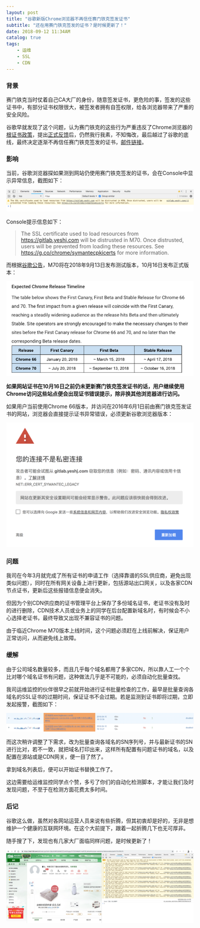 ```yaml
---
layout: post
title: "谷歌新版Chrome浏览器不再信任赛门铁克签发证书"
subtitle: "还在用赛门铁克签发的证书？是时候更新了！"
date: 2018-09-12 11:34AM
catalog: true
tags:
    - 运维
    - SSL
    - CDN
---
```


### 背景

赛门铁克当时仗着自己CA大厂的身份，随意签发证书，更危险的事，签发的这些证书中，有部分证书权限很大，被签发者拥有自签权限，给各浏览器带来了严重的安全风险。

谷歌早就发现了这个问题，认为赛门铁克的这些行为严重违反了Chrome浏览器的[根证书政策][1]，提出[正式反馈][2]后，仍然我行我素，不知悔改，最后越过了谷歌的底线，最终决定逐渐不再信任赛门铁克签发的证书，[邮件链接][3]。

### 影响

当前，谷歌浏览器探如果测到网站仍使用赛门铁克签发的证书，会在Console中显示异常信息，截图如下：

![img](/img/in-post/post-180912-distrust-of-symantec-pki/WechatIMG2111.png)

Console提示信息如下：

> The SSL certificate used to load resources from https://gitlab.yeshj.com will be distrusted in M70. Once distrusted, users will be prevented from loading these resources. See https://g.co/chrome/symantecpkicerts for more information.

而根据[谷歌公告][4]，M70将在2018年9月13日发布测试版本，10月16日发布正式版本：

![img](/img/in-post/post-180912-distrust-of-symantec-pki/WechatIMG2113.png)

**如果网站证书在10月16日之前仍未更新赛门铁克签发证书的话，用户继续使用Chrome访问这些站点便会出现证书错误提示，除非换其他浏览器进行访问。**

如果用户当前使用Chrome 66版本，并访问在2016年6月1日前由赛门铁克签发证书的网站，浏览器会直接提示证书异常错误，必须更新谷歌浏览器版本：

![img](/img/in-post/post-180912-distrust-of-symantec-pki/WechatIMG2109.png)

### 问题

我司在今年3月就完成了所有证书的申请工作（选择靠谱的SSL供应商，避免出现类似问题），同时在所有网关设备上进行更新，包括源站出口网关，以及各家CDN节点证书，更新后这些报错信息便会消失。

但因为个别CDN供应商的证书管理平台上保存了多份域名证书，老证书没有及时的进行删除，CDN技术人员或业务上的同学在后台配置新域名时，有时候会不小心选择老证书，最终导致又出现不兼容证书的问题。

由于临近Chrome M70版本上线时间，这个问题必须赶在上线前解决，保证用户正常访问，从而避免线上故障。

### 缓解

由于公司域名数量较多，而且几乎每个域名都用了多家CDN，所以靠人工一个个比对哪个域名证书有问题，这种做法几乎是不可能的，必须自动化批量查找。

我司运维监控的伙伴很早之前就开始进行证书批量检查的工作，最早是批量查询各域名的SSL证书的过期时间，保证证书不会过期。若是监测到证书即将过期，立即发起报警，截图如下：

![img](/img/in-post/post-180912-distrust-of-symantec-pki/WechatIMG2107.png)

而这次稍许调整了下需求，改为批量查询各域名的SN序列号，并与最新证书的SN进行比对，若不一致，就把域名打印出来，这样所有配置有问题证书的域名，以及配置在源站或是CDN网关，便一目了然了。

拿到域名列表后，便可以开始证书替换工作了。

这边需要给运维监控同学点个赞，多亏了你们的自动化检测脚本，才能让我们及时发现问题，不至于在检测方面花费太多时间。

### 后记

谷歌这么做，虽然对各网站运营人员来说有些折腾，但其初衷却是好的，无非是想维护一个健康的互联网环境。在这个大前提下，跟着一起折腾几下也无可厚非。

随手搜了下，发现也有几家大厂面临同样问题，是时候更新了！

![img](/img/in-post/post-180912-distrust-of-symantec-pki/WechatIMG2103.png)

[1]: https://www.chromium.org/Home/chromium-security/root-ca-policy "Root Certificate Policy"
[2]: https://security.googleblog.com/2015/10/sustaining-digital-certificate-security.html "Sustaining Digital Certificate Security"
[3]: https://groups.google.com/a/chromium.org/forum/#!msg/blink-dev/eUAKwjihhBs/rpxMXjZHCQAJ "Intent to Deprecate and Remove: Trust in existing Symantec-issued Certificates"
[4]: https://security.googleblog.com/2018/03/distrust-of-symantec-pki-immediate.html "Distrust of the Symantec PKI: Immediate action needed by site operators"